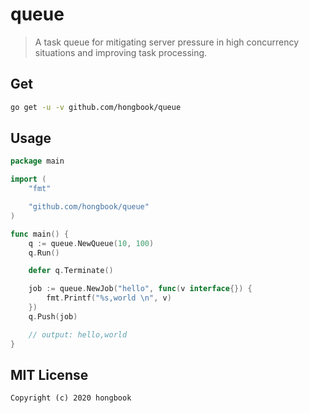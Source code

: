 # queue

> A task queue for mitigating server pressure in high concurrency situations and improving task processing.

## Get

``` bash
go get -u -v github.com/hongbook/queue
```

## Usage

``` go
package main

import (
	"fmt"

	"github.com/hongbook/queue"
)

func main() {
	q := queue.NewQueue(10, 100)
	q.Run()

	defer q.Terminate()

	job := queue.NewJob("hello", func(v interface{}) {
		fmt.Printf("%s,world \n", v)
	})
	q.Push(job)

	// output: hello,world
}

```

## MIT License

    Copyright (c) 2020 hongbook

